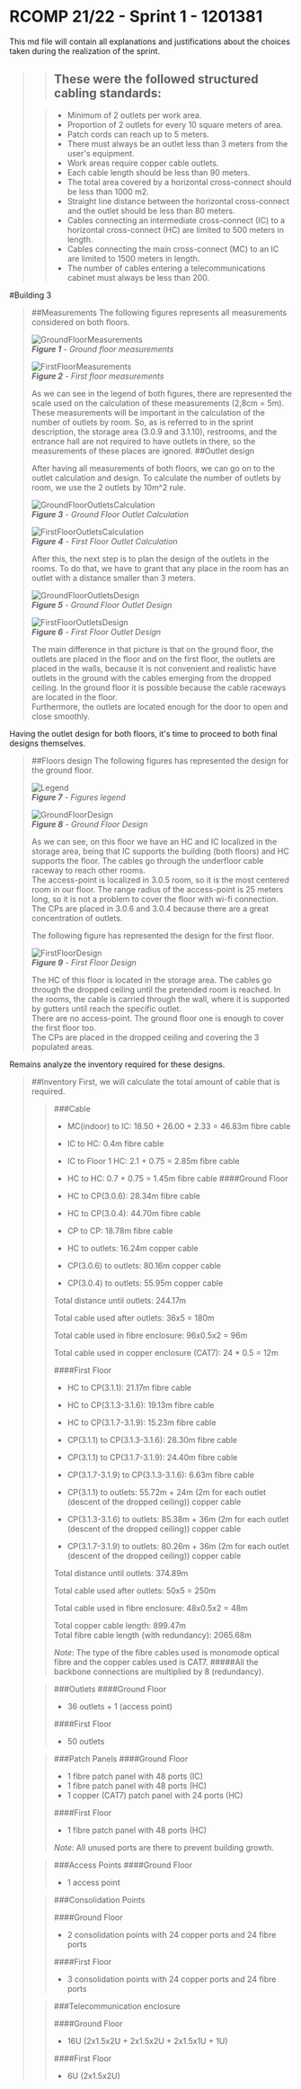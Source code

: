 RCOMP 21/22 - Sprint 1 - 1201381
===========================================

This md file will contain all explanations and justifications about the choices taken during the realization of the sprint.

>>## These were the followed structured cabling standards:
>
>>- Minimum of 2 outlets per work area.
>>- Proportion of 2 outlets for every 10 square meters of area.
>>- Patch cords can reach up to 5 meters.
>>- There must always be an outlet less than 3 meters from the user's equipment.
>>- Work areas require copper cable outlets.
>>- Each cable length should be less than 90 meters.
>>- The total area covered by a horizontal cross-connect should be less than 1000 m2.
>>- Straight line distance between the horizontal cross-connect and the outlet should be less than 80 meters.
>>- Cables connecting an intermediate cross-connect (IC) to a horizontal cross-connect (HC) are limited to 500 meters in length.
>>- Cables connecting the main cross-connect (MC) to an IC are limited to 1500 meters in length.
>>- The number of cables entering a telecommunications cabinet must always be less than 200.


#Building 3

> ##Measurements
> The following figures represents all measurements considered on both floors.
> 
> ![GroundFloorMeasurements](Figures/MeasurementsGroundFloor.PNG)<br>
_**Figure 1** - Ground floor measurements_
>
> ![FirstFloorMeasurements](Figures/MeasurementsFirstFloor.PNG)<br>
_**Figure 2** - First floor measurements_
> 
> As we can see in the legend of both figures, there are represented the scale used on the calculation of these measurements (2,8cm = 5m).<br />
> These measurements will be important in the calculation of the number of outlets by room. So, as is referred to in the sprint description, the storage area (3.0.9 and 3.1.10), restrooms, and the entrance hall are not required to have outlets in there, so the measurements of these places are ignored.
> ##Outlet design
> 
> After having all measurements of both floors, we can go on to the outlet calculation and design. To calculate the number of outlets by room, we use the 2 outlets by 10m^2 rule.
> 
> ![GroundFloorOutletsCalculation](Figures/GroundFloorOutletCalculation.PNG)<br>
_**Figure 3** - Ground Floor Outlet Calculation_
> 
> ![FirstFloorOutletsCalculation](Figures/FirstFloorOutletCalculation.PNG)<br>
_**Figure 4** - First Floor Outlet Calculation_
> 
> After this, the next step is to plan the design of the outlets in the rooms. To do that, we have to grant that any place in the room has an outlet with a distance smaller than 3 meters.
> 
> ![GroundFloorOutletsDesign](Figures/GroundFloorOutletDesign.PNG)<br>
_**Figure 5** - Ground Floor Outlet Design_
>
> ![FirstFloorOutletsDesign](Figures/FirstFloorOutletDesign.PNG)<br>
_**Figure 6** - First Floor Outlet Design_
> 
> The main difference in that picture is that on the ground floor, the outlets are placed in the floor and on the first floor, the outlets are placed in the walls, because it is not convenient and realistic have outlets in the ground with the cables emerging from the dropped ceiling. In the ground floor it is possible because the cable raceways are located in the floor.<br>
> Furthermore, the outlets are located enough for the door to open and close smoothly.

Having the outlet design for both floors, it's time to proceed to both final designs themselves.

> ##Floors design
> The following figures has represented the design for the ground floor.
> 
> ![Legend](Figures/Legend.png)<br>
_**Figure 7** - Figures legend_
> 
> ![GroundFloorDesign](Figures/GroundFloorDesign.PNG)<br>
_**Figure 8** - Ground Floor Design_
> 
> As we can see, on this floor we have an HC and IC localized in the storage area, being that IC supports the building (both floors) and HC supports the floor. The cables go through the underfloor cable raceway to reach other rooms.<br>
> The access-point is localized in 3.0.5 room, so it is the most centered room in our floor. The range radius of the access-point is 25 meters long, so it is not a problem to cover the floor with wi-fi connection.<br>
> The CPs are placed in 3.0.6 and 3.0.4 because there are a great concentration of outlets.<br>
> 
> The following figure has represented the design for the first floor.
>
> ![FirstFloorDesign](Figures/FirstFloorDesign.PNG)<br>
_**Figure 9** - First Floor Design_
>
> The HC of this floor is located in the storage area. The cables go through the dropped ceiling until the pretended room is reached. In the rooms, the cable is carried through the wall, where it is supported by gutters until reach the specific outlet.<br>
> There are no access-point. The ground floor one is enough to cover the first floor too.<br>
> The CPs are placed in the dropped ceiling and covering the 3 populated areas.<br>


Remains analyze the inventory required for these designs.

> ##Inventory
> First, we will calculate the total amount of cable that is required.
> 
>> ###Cable
>> * MC(indoor) to IC: 18.50 + 26.00 + 2.33 = 46.83m fibre cable
>> 
>> * IC to HC: 0.4m fibre cable
>>
>> * IC to Floor 1 HC: 2.1 + 0.75 = 2.85m fibre cable
>>
>> * HC to HC: 0.7 + 0.75 = 1.45m fibre cable
>>####Ground Floor
>>
>> * HC to CP(3.0.6): 28.34m fibre cable
>>
>> * HC to CP(3.0.4): 44.70m fibre cable
>>
>> * CP to CP: 18.78m fibre cable
>>
>> * HC to outlets: 16.24m copper cable
>>
>> * CP(3.0.6) to outlets: 80.16m copper cable
>>
>> * CP(3.0.4) to outlets: 55.95m copper cable
>>
>>  Total distance until outlets: 244.17m
>>
>>  Total cable used after outlets: 36x5 = 180m
>>
>>  Total cable used in fibre enclosure: 96x0.5x2 = 96m
>>
>>  Total cable used in copper enclosure (CAT7): 24 * 0.5 = 12m
>>
>>####First Floor
>>
>> * HC to CP(3.1.1): 21.17m fibre cable
>>
>> * HC to CP(3.1.3-3.1.6): 19.13m fibre cable
>>
>> * HC to CP(3.1.7-3.1.9): 15.23m fibre cable
>>
>> * CP(3.1.1) to CP(3.1.3-3.1.6): 28.30m fibre cable
>>
>> * CP(3.1.1) to CP(3.1.7-3.1.9): 24.40m fibre cable
>>
>> * CP(3.1.7-3.1.9) to CP(3.1.3-3.1.6): 6.63m fibre cable
>>
>> * CP(3.1.1) to outlets: 55.72m + 24m (2m for each outlet (descent of the dropped ceiling)) copper cable
>>
>> * CP(3.1.3-3.1.6) to outlets: 85.38m + 36m (2m for each outlet (descent of the dropped ceiling)) copper cable
>>
>> * CP(3.1.7-3.1.9) to outlets: 80.26m + 36m (2m for each outlet (descent of the dropped ceiling)) copper cable
>>
>>  Total distance until outlets: 374.89m
>>
>>  Total cable used after outlets: 50x5 = 250m
>>
>>  Total cable used in fibre enclosure: 48x0.5x2 = 48m
>>
>> Total copper cable length: 899.47m<br>
>> Total fibre cable length (with redundancy): 2065.68m
>>
>> *Note*: The type of the fibre cables used is monomode optical fibre and the copper cables used is CAT7.
>> #####All the backbone connections are multiplied by 8 (redundancy).
>
>> ###Outlets
>>####Ground Floor
>>
>>  * 36 outlets + 1 (access point)
>>
>>####First Floor
>>
>> * 50 outlets
>
>>###Patch Panels
>>####Ground Floor
>>
>>  * 1 fibre patch panel with 48 ports (IC)
>>  * 1 fibre patch panel with 48 ports (HC)
>>  * 1 copper (CAT7) patch panel with 24 ports (HC)
>>
>>####First Floor
>>
>>  * 1 fibre patch panel with 48 ports (HC)
>>
>> *Note*: All unused ports are there to prevent building growth.
> 
>>###Access Points
>>####Ground Floor
>>
>>  * 1 access point
>
>>###Consolidation Points
>>
>>####Ground Floor
>>
>>  * 2 consolidation points with 24 copper ports and 24 fibre ports
>>
>>####First Floor
>>
>>  * 3 consolidation points with 24 copper ports and 24 fibre ports
> 
>>###Telecommunication enclosure
>>
>>####Ground Floor
>>
>> * 16U (2x1.5x2U + 2x1.5x2U + 2x1.5x1U + 1U)
>>
>>####First Floor
>>
>> * 6U (2x1.5x2U)